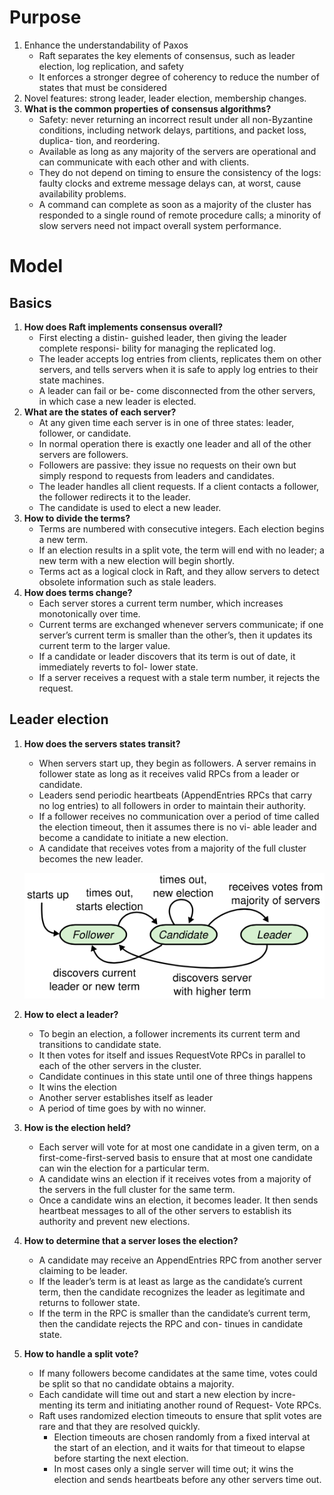 # Purpose

1. Enhance the understandability of Paxos
   - Raft separates the key elements of consensus, such as leader election, log replication, and safety
   - It enforces a stronger degree of coherency to reduce the number of states that must be considered
2. Novel features: strong leader, leader election, membership changes. 
3. **What is the common properties of consensus algorithms?**
   - Safety: never returning an incorrect result under all non-Byzantine conditions, including network delays, partitions, and packet loss, duplica- tion, and reordering.
   - Available as long as any majority of the servers are operational and can communicate with each other and with clients. 
   - They do not depend on timing to ensure the consistency of the logs: faulty clocks and extreme message delays can, at worst, cause availability problems. 
   - A command can complete as soon as a majority of the cluster has responded to a single round of remote procedure calls; a minority of slow servers need not impact overall system performance. 

# Model

## Basics

1. **How does Raft implements consensus overall?**
   - First electing a distin- guished leader, then giving the leader complete responsi- bility for managing the replicated log. 
   - The leader accepts log entries from clients, replicates them on other servers, and tells servers when it is safe to apply log entries to their state machines. 
   - A leader can fail or be- come disconnected from the other servers, in which case a new leader is elected.
2. **What are the states of each server?**
   - At any given time each server is in one of three states: leader, follower, or candidate. 
   - In normal operation there is exactly one leader and all of the other servers are followers. 
   - Followers are passive: they issue no requests on their own but simply respond to requests from leaders and candidates. 
   - The leader handles all client requests. If a client contacts a follower, the follower redirects it to the leader. 
   - The candidate is used to elect a new leader. 
3. **How to divide the terms?**
   - Terms are numbered with consecutive integers. Each election begins a new term. 
   - If an election results in a split vote, the term will end with no leader; a new term with a new election will begin shortly. 
   - Terms act as a logical clock in Raft, and they allow servers to detect obsolete information such as stale leaders. 
4. **How does terms change?**
   - Each server stores a current term number, which increases monotonically over time. 
   - Current terms are exchanged whenever servers communicate; if one server’s current term is smaller than the other’s, then it updates its current term to the larger value. 
   - If a candidate or leader discovers that its term is out of date, it immediately reverts to fol- lower state. 
   - If a server receives a request with a stale term number, it rejects the request. 

## Leader election

1. **How does the servers states transit?**

   - When servers start up, they begin as followers. A server remains in follower state as long as it receives valid RPCs from a leader or candidate. 
   - Leaders send periodic heartbeats (AppendEntries RPCs that carry no log entries) to all followers in order to maintain their authority. 
   - If a follower receives no communication over a period of time called the election timeout, then it assumes there is no vi- able leader and become a candidate to initiate a new election. 
   - A candidate that receives votes from a majority of the full cluster becomes the new leader. 

   ![](../imgs/Raft/01.png)

2. **How to elect a leader?**

   - To begin an election, a follower increments its current term and transitions to candidate state. 
   - It then votes for itself and issues RequestVote RPCs in parallel to each of the other servers in the cluster. 
   -  Candidate continues in this state until one of three things happens
     - It wins the election
     - Another server establishes itself as leader
     - A period of time goes by with no winner. 

3. **How is the election held?**

   - Each server will vote for at most one candidate in a given term, on a first-come-first-served basis to ensure that at most one candidate can win the election for a particular term. 
   - A candidate wins an election if it receives votes from a majority of the servers in the full cluster for the same term. 
   - Once a candidate wins an election, it becomes leader. It then sends heartbeat messages to all of the other servers to establish its authority and prevent new elections. 

4. **How to determine that a server loses the election?**

   - A candidate may receive an AppendEntries RPC from another server claiming to be leader. 
   - If the leader’s term is at least as large as the candidate’s current term, then the candidate recognizes the leader as legitimate and returns to follower state. 
   - If the term in the RPC is smaller than the candidate’s current term, then the candidate rejects the RPC and con- tinues in candidate state. 

5. **How to handle a split vote?**

   - If many followers become candidates at the same time, votes could be split so that no candidate obtains a majority. 
   - Each candidate will time out and start a new election by incre- menting its term and initiating another round of Request- Vote RPCs. 
   - Raft uses randomized election timeouts to ensure that split votes are rare and that they are resolved quickly. 
     - Election timeouts are chosen randomly from a fixed interval at the start of an election, and it waits for that timeout to elapse before starting the next election. 
     - In most cases only a single server will time out; it wins the election and sends heartbeats before any other servers time out. 